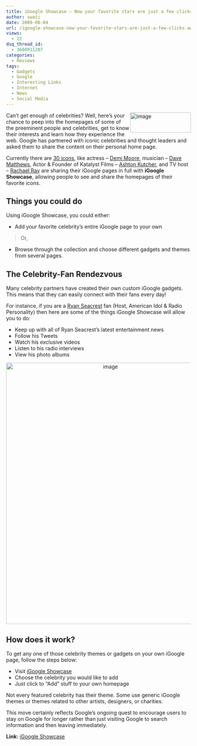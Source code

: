 ```yaml
---
title: iGoogle Showcase – Now your favorite stars are just a few clicks away!
author: swati
date: 2009-06-04
url: /igoogle-showcase-now-your-favorite-stars-are-just-a-few-clicks-away/
views:
  - 22
dsq_thread_id:
  - 3608911207
categories:
  - Reviews
tags:
  - Gadgets
  - Google
  - Interesting Links
  - Internet
  - News
  - Social Media
---
```

<img class="alignright wp-image-53217" style="border: 0pt none;margin-left: 0px;margin-right: 0px" src="http://cdn.devilsworkshop.org/files/2009/06/image8.png" border="0" alt="image" width="166" height="55" align="right" /> Can’t get enough of celebrities? Well, here’s your chance to peep into the homepages of some of the preeminent people and celebrities, get to know their interests and learn how they experience the web. Google has partnered with iconic celebrities and thought leaders and asked them to share the content on their personal home page.

Currently there are <a href="http://www.google.com/help/ig/showcase/" onclick="_gaq.push(['_trackEvent', 'outbound-article', 'http://www.google.com/help/ig/showcase/', '30 icons']);" >30 icons</a>, like actress &#8211; <a href="http://www.google.com/help/ig/showcase/demi_moore.html" onclick="_gaq.push(['_trackEvent', 'outbound-article', 'http://www.google.com/help/ig/showcase/demi_moore.html', 'Demi Moore']);" >Demi Moore</a>, musician &#8211; <a href="http://www.google.com/help/ig/showcase/dave_matthews.html" onclick="_gaq.push(['_trackEvent', 'outbound-article', 'http://www.google.com/help/ig/showcase/dave_matthews.html', 'Dave Matthews']);" >Dave Matthews</a>, Actor & Founder of Katalyst Films &#8211; <a href="http://www.google.com/help/ig/showcase/ashton_kutcher.html" onclick="_gaq.push(['_trackEvent', 'outbound-article', 'http://www.google.com/help/ig/showcase/ashton_kutcher.html', 'Ashton Kutcher']);" >Ashton Kutcher</a>, and TV host &#8211; <a href="http://www.google.com/help/ig/showcase/rachael_ray.html" onclick="_gaq.push(['_trackEvent', 'outbound-article', 'http://www.google.com/help/ig/showcase/rachael_ray.html', 'Rachael Ray']);" >Rachael Ray</a> are sharing their iGoogle pages in full with **iGoogle Showcase**, allowing people to see and share the homepages of their favorite icons.

## Things you could do

Using iGoogle Showcase, you could either:

  * Add your favorite celebrity&#8217;s entire iGoogle page to your own

> Or,

  * Browse through the collection and choose different gadgets and themes from several pages.

## The Celebrity-Fan Rendezvous

Many celebrity partners have created their own custom iGoogle gadgets. This means that they can easily connect with their fans every day!

For instance, if you are a <a href="http://www.google.com/help/ig/showcase/ryan_seacrest.html" onclick="_gaq.push(['_trackEvent', 'outbound-article', 'http://www.google.com/help/ig/showcase/ryan_seacrest.html', 'Ryan Seacrest']);" >Ryan Seacrest</a> fan (Host, American Idol & Radio Personality) then here are some of the things iGoogle Showcase will allow you to do:

  * Keep up with all of Ryan Seacrest’s latest entertainment news
  * Follow his Tweets
  * Watch his exclusive videos
  * Listen to his radio interviews
  * View his photo albums

<p style="text-align: center">
  <img class="aligncenter" style="border: 0pt none" src="http://cdn.devilsworkshop.org/files/2009/06/image9.png" border="0" alt="image" width="553" height="713" />
</p>

## How does it work?

To get any one of those celebrity themes or gadgets on your own iGoogle page, follow the steps below:

  * Visit <a href="http://www.google.com/help/ig/showcase/" onclick="_gaq.push(['_trackEvent', 'outbound-article', 'http://www.google.com/help/ig/showcase/', 'iGoogle Showcase']);" >iGoogle Showcase</a>
  * Choose the celebrity you would like to add
  * Just click to “Add” stuff to your own homepage

Not every featured celebrity has their theme. Some use generic iGoogle themes or themes related to other artists, designers, or charities.

This move certainly reflects Google&#8217;s ongoing quest to encourage users to stay on Google for longer rather than just visiting Google to search information and then leaving immediately.

**Link:** <a href="http://www.google.com/help/ig/showcase/" onclick="_gaq.push(['_trackEvent', 'outbound-article', 'http://www.google.com/help/ig/showcase/', 'iGoogle Showcase']);" >iGoogle Showcase</a>
